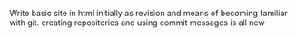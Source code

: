 Write basic site in html initially as revision
and means of becoming familiar with git. creating repositories and using
commit messages is all new